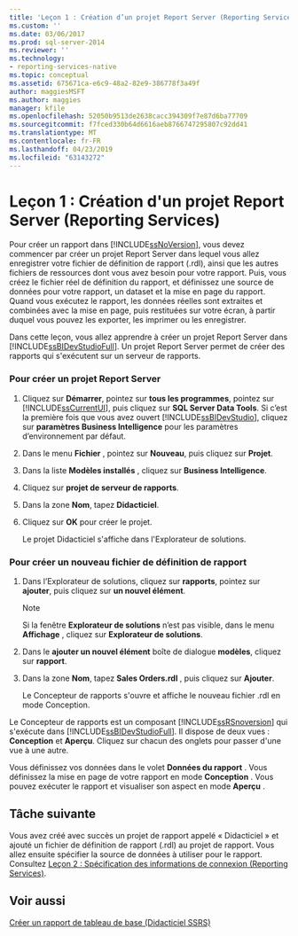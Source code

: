 ```yaml
---
title: 'Leçon 1 : Création d’un projet Report Server (Reporting Services) | Microsoft Docs'
ms.custom: ''
ms.date: 03/06/2017
ms.prod: sql-server-2014
ms.reviewer: ''
ms.technology:
- reporting-services-native
ms.topic: conceptual
ms.assetid: 675671ca-e6c9-48a2-82e9-386778f3a49f
author: maggiesMSFT
ms.author: maggies
manager: kfile
ms.openlocfilehash: 52050b9513de2638cacc394309f7e87d6ba77709
ms.sourcegitcommit: f7fced330b64d6616aeb8766747295807c92dd41
ms.translationtype: MT
ms.contentlocale: fr-FR
ms.lasthandoff: 04/23/2019
ms.locfileid: "63143272"
---
```

# <a name="lesson-1-creating-a-report-server-project-reporting-services"></a>Leçon 1 : Création d'un projet Report Server (Reporting Services)
  Pour créer un rapport dans [!INCLUDE[ssNoVersion](../includes/ssnoversion-md.md)], vous devez commencer par créer un projet Report Server dans lequel vous allez enregistrer votre fichier de définition de rapport (.rdl), ainsi que les autres fichiers de ressources dont vous avez besoin pour votre rapport. Puis, vous créez le fichier réel de définition du rapport, et définissez une source de données pour votre rapport, un dataset et la mise en page du rapport. Quand vous exécutez le rapport, les données réelles sont extraites et combinées avec la mise en page, puis restituées sur votre écran, à partir duquel vous pouvez les exporter, les imprimer ou les enregistrer.  
  
 Dans cette leçon, vous allez apprendre à créer un projet Report Server dans [!INCLUDE[ssBIDevStudioFull](../includes/ssbidevstudiofull-md.md)]. Un projet Report Server permet de créer des rapports qui s'exécutent sur un serveur de rapports.  
  
### <a name="to-create-a-report-server-project"></a>Pour créer un projet Report Server  
  
1.  Cliquez sur **Démarrer**, pointez sur **tous les programmes**, pointez sur [!INCLUDE[ssCurrentUI](../includes/sscurrentui-md.md)], puis cliquez sur **SQL Server Data Tools**. Si c’est la première fois que vous avez ouvert [!INCLUDE[ssBIDevStudio](../includes/ssbidevstudio-md.md)], cliquez sur **paramètres Business Intelligence** pour les paramètres d’environnement par défaut.  
  
2.  Dans le menu **Fichier** , pointez sur **Nouveau**, puis cliquez sur **Projet**.  
  
3.  Dans la liste **Modèles installés** , cliquez sur **Business Intelligence**.  
  
4.  Cliquez sur **projet de serveur de rapports**.  
  
5.  Dans la zone **Nom**, tapez **Didacticiel**.  
  
6.  Cliquez sur **OK** pour créer le projet.  
  
     Le projet Didacticiel s'affiche dans l'Explorateur de solutions.  
  
### <a name="to-create-a-new-report-definition-file"></a>Pour créer un nouveau fichier de définition de rapport  
  
1.  Dans l’Explorateur de solutions, cliquez sur **rapports**, pointez sur **ajouter**, puis cliquez sur **un nouvel élément**.  
  
    > [!NOTE]  
    >  Si la fenêtre **Explorateur de solutions** n’est pas visible, dans le menu **Affichage** , cliquez sur **Explorateur de solutions**.  
  
2.  Dans le **ajouter un nouvel élément** boîte de dialogue **modèles**, cliquez sur **rapport**.  
  
3.  Dans la zone **Nom**, tapez **Sales Orders.rdl** , puis cliquez sur **Ajouter**.  
  
     Le Concepteur de rapports s'ouvre et affiche le nouveau fichier .rdl en mode Conception.  
  
 Le Concepteur de rapports est un composant [!INCLUDE[ssRSnoversion](../includes/ssrsnoversion-md.md)] qui s'exécute dans [!INCLUDE[ssBIDevStudioFull](../includes/ssbidevstudiofull-md.md)]. Il dispose de deux vues : **Conception** et **Aperçu**. Cliquez sur chacun des onglets pour passer d'une vue à une autre.  
  
 Vous définissez vos données dans le volet **Données du rapport** . Vous définissez la mise en page de votre rapport en mode **Conception** . Vous pouvez exécuter le rapport et visualiser son aspect en mode **Aperçu** .  
  
## <a name="next-task"></a>Tâche suivante  
 Vous avez créé avec succès un projet de rapport appelé « Didacticiel » et ajouté un fichier de définition de rapport (.rdl) au projet de rapport. Vous allez ensuite spécifier la source de données à utiliser pour le rapport. Consultez [Leçon 2 : Spécification des informations de connexion &#40;Reporting Services&#41;](lesson-2-specifying-connection-information-reporting-services.md).  
  
## <a name="see-also"></a>Voir aussi  
 [Créer un rapport de tableau de base &#40;Didacticiel SSRS&#41;](create-a-basic-table-report-ssrs-tutorial.md)  
  
  
